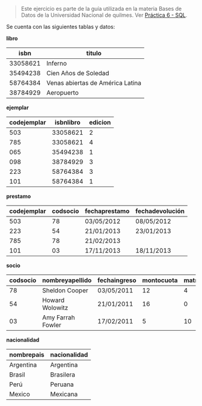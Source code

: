 <style>
.table { font-size: 12px; }
.table > tr > td { width: auto; line-height: 2; white-space: nowrap; }
</style>

> Este ejercicio es parte de la guía utilizada en la materia Bases de Datos de la Universidad Nacional de quilmes. Ver [Práctica 6 - SQL](http://basesdedatos.web.unq.edu.ar/wp-content/uploads/sites/87/2017/05/practica-sql.pdf).

Se cuenta con las siguientes tablas y datos:

**libro**

| isbn     | titulo                           |
|----------|----------------------------------|
| 33058621 | Inferno                          |
| 35494238 | Cien Años de Soledad             |
| 58764384 | Venas abiertas de América Latina |
| 38784929 | Aeropuerto                       |

**ejemplar**

| codejemplar | isbnlibro | edicion |
|-------------|-----------|---------|
| 503         | 33058621  | 2       |
| 785         | 33058621  | 4       |
| 065         | 35494238  | 1       |
| 098         | 38784929  | 3       |
| 223         | 58764384  | 3       |
| 101         | 58764384  | 1       |

**prestamo**

|codejemplar | codsocio | fechaprestamo | fechadevolución |
|------------|----------|-----------------|------|
| 503 | 78 | 03/05/2012 | 08/05/2012 |
| 223 | 54 | 21/01/2013 | 23/01/2013 |
| 785 | 78 | 21/02/2013 |            |
| 101 | 03 | 17/11/2013 | 18/11/2013 |


**socio**

|codsocio | nombreyapellido | fechaingreso | montocuota | matricula | pais
|----|-----|----|----|----|----|
| 78 | Sheldon Cooper    |03/05/2011 | 12 |4 | Brasil |
| 54 | Howard Wolowitz   |21/01/2011 | 16 |0 | Argentina |
| 03 | Amy Farrah Fowler |17/02/2011 |  5 | 10 | Argentina |

**nacionalidad**

| nombrepais | nacionalidad |
|------------|--------------|
|Argentina   | Argentina    |
|Brasil      | Brasilera    |
|Perú        | Peruana      |
|Mexico      | Mexicana     |

